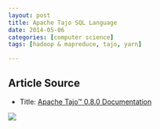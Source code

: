 ```yaml
---
layout: post
title: Apache Tajo SQL Language
date: 2014-05-06
categories: [computer science]
tags: [hadoop & mapreduce, tajo, yarn]

---
```


## Article Source
* Title: [Apache Tajo™ 0.8.0 Documentation](http://tajo.apache.org/docs/0.8.0/sql_language.html)

[![](http://sungsoo.github.com/images/tajo-documentation.png)](http://sungsoo.github.com/images/tajo-documentation.png)

